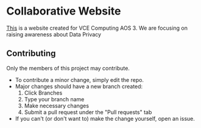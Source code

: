 # Collaborative Website
[This](https://soxfox.github.io/collab-website/) is a website created for VCE Computing AOS 3. We are focusing on raising awareness about Data Privacy

## Contributing
Only the members of this project may contribute. 
- To contribute a minor change, simply edit the repo.
- Major changes should have a new branch created:
  1. Click Branches
  2. Type your branch name
  3. Make necessary changes
  4. Submit a pull request under the "Pull requests" tab
- If you can't (or don't want to) make the change yourself, open an issue.
